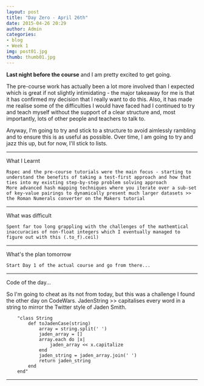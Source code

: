 ```yaml
---
layout: post
title: "Day Zero - April 26th"
date: 2015-04-26 20:29
author: Admin
categories:
- blog
- Week 1
img: post01.jpg
thumb: thumb01.jpg
---
```


<b>Last night before the course</b> and I am pretty excited to get going.

The pre-course work has actually been a lot more involved than I expected which is great if not slightly intimidating - the major takeaway for me is that it has confirmed my decision that I really want to do this. Also, it has made me realise some of the difficulties I would have faced had I continued to try and teach myself without the support of a clear structure and, most importantly, lots of other people and teachers to talk to.

Anyway, I'm going to try and stick to a structure to avoid aimlessly rambling and to ensure this is as useful as possible.
Over time, I am going to try and jazz this up, but for now, I'll stick to lists.

****

What I Learnt

	Rspec and the pre-course tutorials were the main focus - starting to understand the benefits of taking a test-first approach and how that ties into my existing step-by-step problem solving approach
	More advanced hash mapping techniques where you iterate over a sub-set of key-value pairings to dynamically present much larger datasets >> the Roman Numerals converter on the Makers tutorial

****

What was difficult

	Spent far too long grappling with the challenges of the mathemtical inaccuracies of non-float integers which I eventually managed to figure out with this (.to_f).ceil)

****

What's the plan tomorrow

	Start Day 1 of the actual course and go from there...

****

Code of the day...

So I'm going to cheat as its not from today, but this was a challenge I found the other day on CodeWars.
JadenString >> capitalises every word in a string to mirror the Twitter style of Jaden Smith.

		"class String
			def toJadenCase(string)
				array = string.split(' ')
				jaden_array = []
				array.each do |x|
					jaden_array << x.capitalize
				end
				jaden_string = jaden_array.join(' ')
				return jaden_string
			end
		end"

****
<!--more-->



[hampden]: https://github.com/jekyll/jekyll